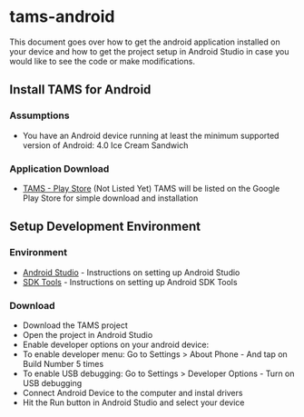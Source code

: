 # tams-android
This document goes over how to get the android application installed on your device and how to get the project setup in Android Studio
in case you would like to see the code or make modifications.

## Install TAMS for Android
### Assumptions
* You have an Android device running at least the minimum supported version of Android: 4.0 Ice Cream Sandwich

### Application Download
* [TAMS - Play Store]() (Not Listed Yet) TAMS will be listed on the Google Play Store for simple download and installation

## Setup Development Environment
### Environment
 * [Android Studio](http://developer.android.com/sdk/installing/index.html) - Instructions on setting up Android Studio
 * [SDK Tools](http://developer.android.com/sdk/installing/adding-packages.html) - Instructions on setting up Android SDK Tools
 
### Download
 * Download the TAMS project
 * Open the project in Android Studio
 * Enable developer options on your android device: 
  * To enable developer menu: Go to Settings > About Phone - And tap on Build Number 5 times
  * To enable USB debugging: Go to Settings > Developer Options - Turn on USB debugging
 * Connect Android Device to the computer and instal drivers
 * Hit the Run button in Android Studio and select your device
